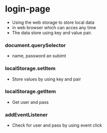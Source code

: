 # login-page

- Using the web storage to store local data
- in web browser which can acces any time
- The data store using key and value pair.

### document.querySelector

- name, password an subimt

### localStorage.setItem

- Store values by using key and pair

### localStorage.getItem

- Get user and pass

### addEventListener

- Check for user and pass by using event click
